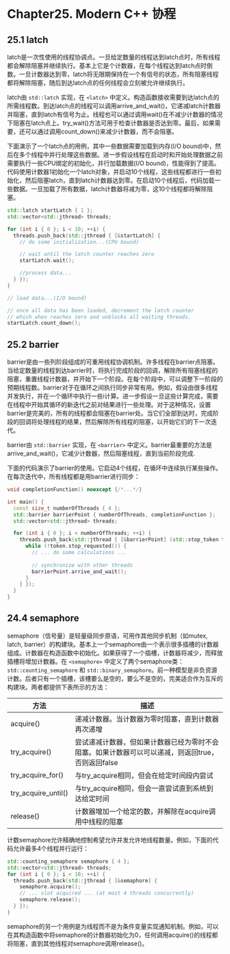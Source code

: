 # Chapter25. Modern C++ 协程

## 25.1 latch

latch是一次性使用的线程协调点。一旦给定数量的线程达到latch点时，所有线程都会解除阻塞并继续执行。基本上它是个计数器，在每个线程达到latch点时倒数。一旦计数器达到零，latch将无限期保持在一个有信号的状态，所有阻塞线程都将解除阻塞，随后到达latch点的任何线程会立刻被允许继续执行。

latch由 `std::latch` 实现，在 `<latch>` 中定义。构造函数接收需要到达latch点的所需线程数。到达latch点的线程可以调用arrive_and_wait()，它递减latch计数器并阻塞，直到latch有信号为止。线程也可以通过调用wait()在不减少计数器的情况下阻塞在latch点上。try_wait()方法可用于检查计数器是否达到零。最后，如果需要，还可以通过调用count_down()来减少计数器，而不会阻塞。

下面演示了一个latch点的用例，其中一些数据需要加载到内存(I/O bound)中，然后在多个线程中并行处理这些数据。进一步假设线程在启动时和开始处理数据之前需要执行一些CPU绑定的初始化，并行加载数据(I/O bound)，性能得到了提高。代码使用计数器1初始化一个latch对象，并启动10个线程，这些线程都进行一些初始化，然后阻塞latch，直到latch计数器达到零。在启动10个线程后，代码加载一些数据。一旦加载了所有数据，latch计数器将减为零，这10个线程都将解除阻塞。

```cpp
std::latch startLatch { 1 };
std::vector<std::jthread> threads;

for (int i { 0 }; i < 10; ++i) {
  threads.push_back(std::jthread { [&startLatch] {
    // do some initialization...(CPU bound)

    // wait until the latch counter reaches zero
    startLatch.wait();

    //process data...
  } });
}

// load data...(I/O bound)

// once all data has been loaded, decrement the latch counter
// which when reaches zero and unblocks all waiting threads.
startLatch.count_down();
```

## 25.2 barrier

barrier是由一些列阶段组成的可重用线程协调机制。许多线程在barrier点阻塞。当给定数量的线程到达barrier时，将执行完成阶段的回调，解除所有阻塞线程的阻塞，重置线程计数器，并开始下一个阶段。在每个阶段中，可以调整下一阶段的预期线程数。barrier对于在循环之间执行同步非常有用。例如，假设由很多线程并发执行，并在一个循环中执行一些i计算。进一步假设一旦这些计算完成，需要在线程中开始其循环的新迭代之前对结果进行一些处理。对于这种情况，设置barrier是完美的，所有的线程都会阻塞在barrier处。当它们全部到达时，完成阶段的回调将处理线程的结果，然后解除所有线程的阻塞，以开始它们的下一次迭代。

barrier由 `std::barrier` 实现，在 `<barrier>` 中定义。barrier最重要的方法是arrive_and_wait()，它减少计数器，然后阻塞线程，直到当前阶段完成.

下面的代码演示了barrier的使用。它启动4个线程，在循环中连续执行某些操作。在每次迭代中，所有线程都是用barrier进行同步：

```cpp
void completionFunction() noexcept {/*...*/}

int main() {
  const size_t numberOfThreads { 4 };
  std::barrier barrierPoint { numberOfThreads, completionFunction };
  std::vector<std::jthread> threads;

  for (int i { 0 }; i < numberOfThreads; ++i) {
    threads.push_back(std::jthread { [&barrierPoint] (std::stop_token token) {
      while (!token.stop_requested()) {
        // ... do some calculations ...
        
        // synchronize with other threads
        barrierPoint.arrive_and_wait();
      }
    } });
  }
}
```

## 24.4 semaphore

semaphore（信号量）是轻量级同步原语，可用作其他同步机制（如mutex, latch, barrier）的构建块。基本上一个semaphore由一个表示很多插槽的计数器组成。计数器在构造函数中初始化。如果获得了一个插槽，计数器将减少，而释放插槽将增加计数器。在 `<semaphore>` 中定义了两个semaphore类：`std::counting_semaphore` 和 `std::binary_semaphore`。前一种模型是非负资源计数。后者只有一个插槽，该槽要么是空的，要么不是空的，完美适合作为互斥的构建块。两者都提供下表所示的方法：

| 方法                | 描述                                                                                              |
| ------------------- | ------------------------------------------------------------------------------------------------- |
| acquire()           | 递减计数器。当计数器为零时阻塞，直到计数器再次递增                                                |
| try_acquire()       | 尝试递减计数器，但如果计数器已经为零时不会阻塞。如果计数器可以可以递减，则返回true，否则返回false |
| try_acquire_for()   | 与try_acquire相同，但会在给定时间段内尝试                                                         |
| try_acquire_until() | 与try_acquire相同，但会一直尝试直到系统到达给定时间                                               |
| release()           | 计数器增加一个给定的数，并解除在acquire调用中线程的阻塞                                           |

计数semaphore允许精确地控制希望允许并发允许地线程数量。例如，下面的代码允许最多4个线程并行运行：

```cpp
std::counting_semaphore semaphore { 4 };
std::vector<std::jthread> threads;
for (int i { 0 }; i < 10; ++i) {
  threads.push_back(std::jthread { [&semaphore] {
    semaphore.acquire();
    // ... slot acquired ... (at most 4 threads concurrently)
    semaphore.release();
  } });
}
```

semaphore的另一个用例是为线程而不是为条件变量实现通知机制。例如，可以在其构造函数中将semaphore的计数器初始化为0，任何调用acquire()的线程都将阻塞，直到其他线程对semaphore调用release()。